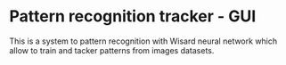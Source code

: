 # Pattern recognition tracker - GUI

This is a system to pattern recognition with Wisard neural network which allow to train and tacker patterns from images datasets.